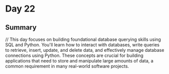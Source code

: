 
# Day 22

## Summary
// This day focuses on building foundational database querying skills using SQL and Python. You'll learn how to interact with databases, write queries to retrieve, insert, update, and delete data, and effectively manage database connections using Python. These concepts are crucial for building applications that need to store and manipulate large amounts of data, a common requirement in many real-world software projects.

